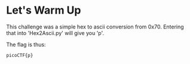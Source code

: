 # Let's Warm Up

This challenge was a simple hex to ascii conversion from 0x70. Entering that into 'Hex2Ascii.py' will give you 'p'. 

The flag is thus:

```
picoCTF{p}
```